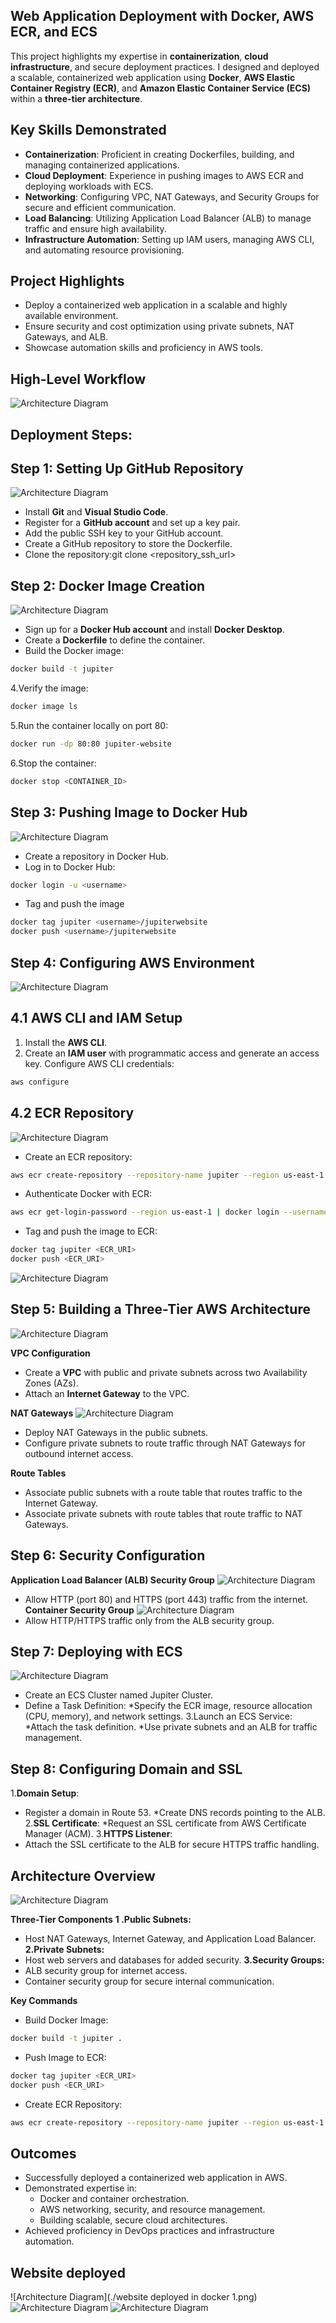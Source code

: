 ## Web Application Deployment with Docker, AWS ECR, and ECS

This project highlights my expertise in **containerization**, **cloud infrastructure**, and secure deployment practices. I designed and deployed a scalable, containerized web application using **Docker**, **AWS Elastic Container Registry (ECR)**, and **Amazon Elastic Container Service (ECS)** within a **three-tier architecture**.

## Key Skills Demonstrated

* **Containerization**: Proficient in creating Dockerfiles, building, and managing containerized applications.
* **Cloud Deployment**: Experience in pushing images to AWS ECR and deploying workloads with ECS.
* **Networking**: Configuring VPC, NAT Gateways, and Security Groups for secure and efficient communication.
* **Load Balancing**: Utilizing Application Load Balancer (ALB) to manage traffic and ensure high availability.
* **Infrastructure Automation**: Setting up IAM users, managing AWS CLI, and automating resource provisioning.
  
## Project Highlights
* Deploy a containerized web application in a scalable and highly available environment.
* Ensure security and cost optimization using private subnets, NAT Gateways, and ALB.
* Showcase automation skills and proficiency in AWS tools.

## High-Level Workflow
![Architecture Diagram](./Docker.jpg)

## Deployment Steps:

## Step 1: Setting Up GitHub Repository

![Architecture Diagram](./step_1.png)
* Install **Git** and **Visual Studio Code**.
* Register for a **GitHub account** and set up a key pair.
* Add the public SSH key to your GitHub account.
* Create a GitHub repository to store the Dockerfile.
* Clone the repository:git clone <repository_ssh_url>

## Step 2: Docker Image Creation
![Architecture Diagram](./Step_8.png)
* Sign up for a **Docker Hub account** and install **Docker Desktop**.
* Create a **Dockerfile** to define the container.
* Build the Docker image:
```bash
docker build -t jupiter
```
4.Verify the image:
```bash
docker image ls
```
5.Run the container locally on port 80:
```bash
docker run -dp 80:80 jupiter-website
```
6.Stop the container:
```bash
docker stop <CONTAINER_ID>
```
## Step 3: Pushing Image to Docker Hub
![Architecture Diagram](./10.png)

* Create a repository in Docker Hub.
* Log in to Docker Hub:
```bash
docker login -u <username>
```
* Tag and push the image
```bash
docker tag jupiter <username>/jupiterwebsite
docker push <username>/jupiterwebsite
```
## Step 4: Configuring AWS Environment
![Architecture Diagram](./step11.png)
## 4.1 AWS CLI and IAM Setup
1. Install the **AWS CLI**.
2. Create an **IAM user** with programmatic access and generate an access key.
Configure AWS CLI credentials:
```bash
aws configure
```
## 4.2 ECR Repository

![Architecture Diagram](./Step12.png)

* Create an ECR repository:
```bash
aws ecr create-repository --repository-name jupiter --region us-east-1
```
* Authenticate Docker with ECR:
```bash
aws ecr get-login-password --region us-east-1 | docker login --username AWS --password-stdin <aws_account_id>.dkr.ecr.us-east-1.amazonaws.com
```
* Tag and push the image to ECR:
```bash
docker tag jupiter <ECR_URI>
docker push <ECR_URI>
```
![Architecture Diagram](./step_13.png)

## Step 5: Building a Three-Tier AWS Architecture
![Architecture Diagram](./3-tier_vpc.png)

**VPC Configuration**
* Create a **VPC** with public and private subnets across two Availability Zones (AZs).
* Attach an **Internet Gateway** to the VPC.
  
**NAT Gateways**
![Architecture Diagram](./Step_15_create_nat.png)
* Deploy NAT Gateways in the public subnets.
* Configure private subnets to route traffic through NAT Gateways for outbound internet access.

**Route Tables**
* Associate public subnets with a route table that routes traffic to the Internet Gateway.
* Associate private subnets with route tables that route traffic to NAT Gateways.
  
## Step 6: Security Configuration
**Application Load Balancer (ALB) Security Group**
![Architecture Diagram](./step_15_ALB.png)
* Allow HTTP (port 80) and HTTPS (port 443) traffic from the internet.
**Container Security Group**
  ![Architecture Diagram](./Step_15_secruityGRoup.png)
* Allow HTTP/HTTPS traffic only from the ALB security group.
  
## Step 7: Deploying with ECS
![Architecture Diagram](./Step_16_ECS.png)
* Create an ECS Cluster named Jupiter Cluster.
* Define a Task Definition:
*Specify the ECR image, resource allocation (CPU, memory), and network settings.
3.Launch an ECS Service:
*Attach the task definition.
*Use private subnets and an ALB for traffic management.

## Step 8: Configuring Domain and SSL
1.**Domain Setup**:
* Register a domain in Route 53.
*Create DNS records pointing to the ALB.
2.**SSL Certificate**:
*Request an SSL certificate from AWS Certificate Manager (ACM).
3.**HTTPS Listener**:
* Attach the SSL certificate to the ALB for secure HTTPS traffic handling.
  
## Architecture Overview
![Architecture Diagram](./Step_14.png)

**Three-Tier Components**
**1 .Public Subnets:**
* Host NAT Gateways, Internet Gateway, and Application Load Balancer.
**2.Private Subnets:**
* Host web servers and databases for added security.
**3.Security Groups:**
* ALB security group for internet access.
* Container security group for secure internal communication.
  
**Key Commands**
* Build Docker Image:
```bash
docker build -t jupiter .
```
* Push Image to ECR:
```bash
docker tag jupiter <ECR_URI>
docker push <ECR_URI>
```
* Create ECR Repository:
```bash
aws ecr create-repository --repository-name jupiter --region us-east-1
```
## Outcomes
* Successfully deployed a containerized web application in AWS.
* Demonstrated expertise in:
   * Docker and container orchestration.
   * AWS networking, security, and resource management.
   * Building scalable, secure cloud architectures.
* Achieved proficiency in DevOps practices and infrastructure automation.

## Website deployed
![Architecture Diagram](./website deployed in docker 1.png)
![Architecture Diagram](./website.png)
![Architecture Diagram](./website_in_container.png)

